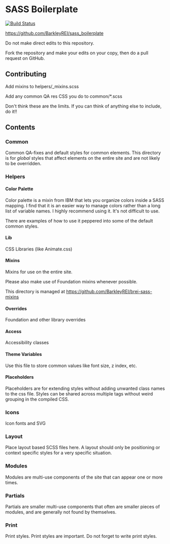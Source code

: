 # SASS Boilerplate

[![Build Status](https://travis-ci.org/BarkleyREI/brei-sass-boilerplate.svg?branch=master)](https://travis-ci.org/BarkleyREI/brei-sass-boilerplate)

https://github.com/BarkleyREI/sass_boilerplate

Do not make direct edits to this repository.

Fork the repository and make your edits on your copy, then do a pull request on GitHub.

## Contributing

Add mixins to helpers/_mixins.scss

Add any common QA res CSS you do to common/*.scss

Don't think these are the limits. If you can think of anything else to include, do it!!

## Contents

### Common

Common QA-fixes and default styles for common elements. This directory is for *global* styles that affect elements on the entire site and are not likely to be overridden.

### Helpers

#### Color Palette
Color palette is a mixin from IBM that lets you organize colors inside a SASS mapping. I find that it is an easier way to manage colors rather than a long list of variable names. I highly recommend using it. It's not difficult to use.

There are examples of how to use it peppered into some of the default common styles.

#### Lib

CSS Libraries (like Animate.css)

#### Mixins

Mixins for use on the entire site.

Please also make use of Foundation mixins whenever possible.

This directory is managed at https://github.com/BarkleyREI/brei-sass-mixins

#### Overrides

Foundation and other library overrides

#### Access

Accessibility classes

#### Theme Variables

Use this file to store common values like font size, z index, etc.

#### Placeholders

Placeholders are for extending styles without adding unwanted class names to the css file. Styles can be shared across multiple tags without weird grouping in the compiled CSS.

### Icons

Icon fonts and SVG

### Layout

Place layout based SCSS files here. A layout should only be positioning or context specific styles for a very specific situation.

### Modules

Modules are multi-use components of the site that can appear one or more times.

### Partials

Partials are smaller multi-use components that often are smaller pieces of modules, and are generally not found by themselves.

### Print

Print styles. Print styles are important. Do not forget to write print styles.

